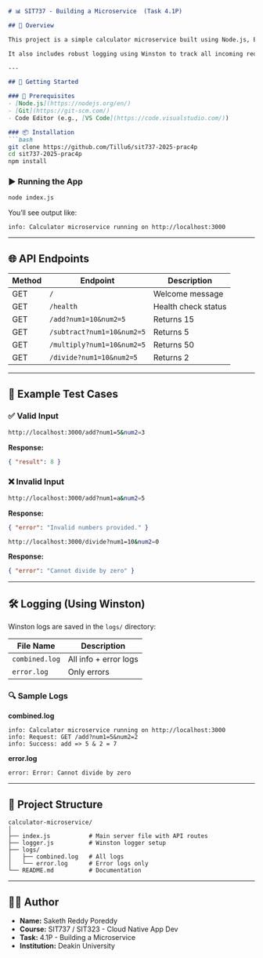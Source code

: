 ```markdown
# 📊 SIT737 - Building a Microservice  (Task 4.1P)

## 🧠 Overview

This project is a simple calculator microservice built using Node.js, Express, and Winston. It supports basic arithmetic operations— addition, subtraction, multiplication, and division —and exposes them through RESTful API endpoints.

It also includes robust logging using Winston to track all incoming requests and errors.

---

## 🚀 Getting Started

### 🔧 Prerequisites
- [Node.js](https://nodejs.org/en/)
- [Git](https://git-scm.com/)
- Code Editor (e.g., [VS Code](https://code.visualstudio.com/))

### 📦 Installation
```bash
git clone https://github.com/Tillu6/sit737-2025-prac4p
cd sit737-2025-prac4p
npm install
```

### ▶️ Running the App
```bash
node index.js
```

You’ll see output like:
```
info: Calculator microservice running on http://localhost:3000
```

---

## 🌐 API Endpoints

| Method | Endpoint                      | Description              |
|--------|-------------------------------|--------------------------|
| GET    | `/`                           | Welcome message          |
| GET    | `/health`                     | Health check status      |
| GET    | `/add?num1=10&num2=5`         | Returns 15               |
| GET    | `/subtract?num1=10&num2=5`    | Returns 5                |
| GET    | `/multiply?num1=10&num2=5`    | Returns 50               |
| GET    | `/divide?num1=10&num2=5`      | Returns 2                |

---

## 🧪 Example Test Cases

### ✅ Valid Input

```bash
http://localhost:3000/add?num1=5&num2=3
```
**Response:**
```json
{ "result": 8 }
```

### ❌ Invalid Input

```bash
http://localhost:3000/add?num1=a&num2=5
```
**Response:**
```json
{ "error": "Invalid numbers provided." }
```

```bash
http://localhost:3000/divide?num1=10&num2=0
```
**Response:**
```json
{ "error": "Cannot divide by zero" }
```

---

## 🛠 Logging (Using Winston)

Winston logs are saved in the `logs/` directory:

| File Name        | Description                         |
|------------------|-------------------------------------|
| `combined.log`   | All info + error logs               |
| `error.log`      | Only errors                         |

### 🔍 Sample Logs

**combined.log**
```
info: Calculator microservice running on http://localhost:3000
info: Request: GET /add?num1=5&num2=2
info: Success: add => 5 & 2 = 7
```

**error.log**
```
error: Error: Cannot divide by zero
```

---

## 📁 Project Structure

```
calculator-microservice/
│
├── index.js           # Main server file with API routes
├── logger.js          # Winston logger setup
├── logs/
│   ├── combined.log   # All logs
│   └── error.log      # Error logs only
└── README.md          # Documentation
```

---

## 🙋‍♂️ Author

- **Name:** Saketh Reddy Poreddy  
- **Course:** SIT737 / SIT323 - Cloud Native App Dev  
- **Task:** 4.1P - Building a Microservice  
- **Institution:** Deakin University  

